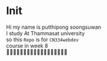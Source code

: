 # Init
Hi my name is putthipong soongsuwan\
I study At Thammasat university\
so this `Repo` is for `CN334webdev`\
course in week 8\
🧩🍚🧩🍚🧩🍚🧩🍚🧩🍚🧩🍚🧩🍚🧩🍚🧩🍚

